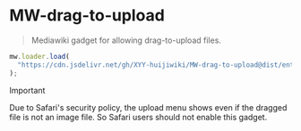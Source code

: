 # MW-drag-to-upload

> Mediawiki gadget for allowing drag-to-upload files.

```js
mw.loader.load(
  "https://cdn.jsdelivr.net/gh/XYY-huijiwiki/MW-drag-to-upload@dist/entry.js"
);
```

> [!important]
>
> Due to Safari's security policy, the upload menu shows even if the dragged file is not an image file. So Safari users should not enable this gadget.
